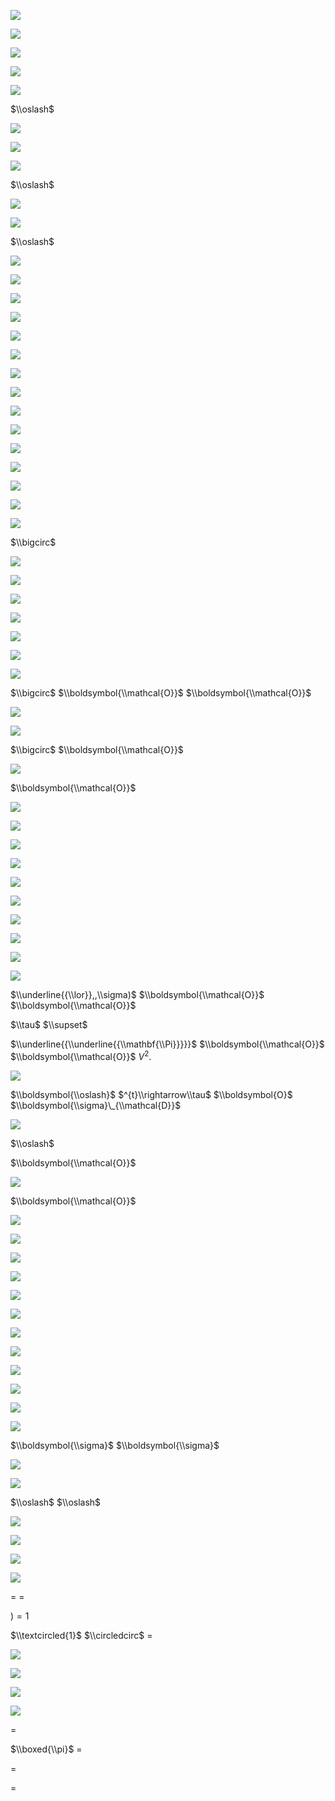 ![](https://www.nta.go.jp/tmp/8d3e4202-3d8d-4290-92d0-96e952932244/images/1230b7c6e2bb19511abb2e00912df6c5e2d99973ebd2bc4c945326660110ddb1.jpg)

![](https://www.nta.go.jp/tmp/8d3e4202-3d8d-4290-92d0-96e952932244/images/6cd85b9863d22718e5b9d54eb38a5997e8b34611c3f202daa840b3379124e0e0.jpg)

![](https://www.nta.go.jp/tmp/8d3e4202-3d8d-4290-92d0-96e952932244/images/6350f5822c502f766178fea8dee35abdba26f959e136eb103652a6e2debdf7e1.jpg)

![](https://www.nta.go.jp/tmp/8d3e4202-3d8d-4290-92d0-96e952932244/images/8e1cc0f76754866840148ea437a084d11a03a57f9daa9fb1b68f2bd8863a7bc5.jpg)

![](https://www.nta.go.jp/tmp/8d3e4202-3d8d-4290-92d0-96e952932244/images/765f225ef55c5b7a70a83c73514170483a8a25e87da373158ba687ee87d08e97.jpg)

$\\oslash$

![](https://www.nta.go.jp/tmp/8d3e4202-3d8d-4290-92d0-96e952932244/images/7a0ee4a0f0cb69a4d966b089a30325f0e4595a3a04200691f1f4ec68c6e21c84.jpg)

![](https://www.nta.go.jp/tmp/8d3e4202-3d8d-4290-92d0-96e952932244/images/67e621ad1040e93527c5ed19b2db093fc8f2d78b23dea4d6acab886300e38c49.jpg)

![](https://www.nta.go.jp/tmp/8d3e4202-3d8d-4290-92d0-96e952932244/images/e1e98361df123116c64eb4926eddf15965b0a2359a7da6dc0ae065c0cc3db35a.jpg)

$\\oslash$

![](https://www.nta.go.jp/tmp/8d3e4202-3d8d-4290-92d0-96e952932244/images/f69d8373c4f16b9a6c01eb291885f8426f792756de9b54b6f5285bf50e835aea.jpg)

![](https://www.nta.go.jp/tmp/8d3e4202-3d8d-4290-92d0-96e952932244/images/514c8faa3b14dcd19ac233d60dc68e5660574b70599d716c0a7252cd594c1306.jpg)

$\\oslash$

![](https://www.nta.go.jp/tmp/8d3e4202-3d8d-4290-92d0-96e952932244/images/b0b23ec34b93acbaedad99369d1e7a326858c9379352ccb6cab8b80eea152adb.jpg)

![](https://www.nta.go.jp/tmp/8d3e4202-3d8d-4290-92d0-96e952932244/images/7c67139940b0573e636f27998b73cadd59228cd51fcba9e2345b61e2d696bf6c.jpg)

![](https://www.nta.go.jp/tmp/8d3e4202-3d8d-4290-92d0-96e952932244/images/d7ecb9897041ee792b75e3f6d9cbb7c55175c9114d5c32053c8876d10833ca8b.jpg)

![](https://www.nta.go.jp/tmp/8d3e4202-3d8d-4290-92d0-96e952932244/images/41b2c4cd28f5b15ea51b737a4161b09934121bfb2837e0b147a46d850a0e2ec0.jpg)

![](https://www.nta.go.jp/tmp/8d3e4202-3d8d-4290-92d0-96e952932244/images/7f8d88e1dff2f74880fd79af18777007246cbe6613c6add126f9d259f27f1976.jpg)

![](https://www.nta.go.jp/tmp/8d3e4202-3d8d-4290-92d0-96e952932244/images/9042f0767951e0093e4ca87605269d055f763ad12b399717d3b1e6e6df6ac7e4.jpg)

![](https://www.nta.go.jp/tmp/8d3e4202-3d8d-4290-92d0-96e952932244/images/07d1600d845bba39259c7403c2a3fb2b5ac4e856078271c8f4b592624a4f7837.jpg)

![](https://www.nta.go.jp/tmp/8d3e4202-3d8d-4290-92d0-96e952932244/images/4e58cba679684c5734de2e902d9b770ffe01bcc0cc003afab89f2a3fd9e9aaec.jpg)

![](https://www.nta.go.jp/tmp/8d3e4202-3d8d-4290-92d0-96e952932244/images/a0974a6d278122bcc352fb799b93d9f9c47b7da5eb89a0173ec5775576cad78b.jpg)

![](https://www.nta.go.jp/tmp/8d3e4202-3d8d-4290-92d0-96e952932244/images/602d5230c1ec229d4cc9668cb8c1cc1d405fc74a21cf1128a783c07b4b6b1bde.jpg)

![](https://www.nta.go.jp/tmp/8d3e4202-3d8d-4290-92d0-96e952932244/images/e62bba9ce68ae169fe76d3a5c22b5ab5f83b3ce6706337d4f1221138a1f2da6c.jpg)

![](https://www.nta.go.jp/tmp/8d3e4202-3d8d-4290-92d0-96e952932244/images/0d090d107b8c5ad4e5c4817c4cc562c862c856f3360d8bd76bb981fe25907841.jpg)

![](https://www.nta.go.jp/tmp/8d3e4202-3d8d-4290-92d0-96e952932244/images/655e6253f400ce67fd0e814171beb527649e321917ff1a48f53916b43dd9980a.jpg)

![](https://www.nta.go.jp/tmp/8d3e4202-3d8d-4290-92d0-96e952932244/images/16a8409f6f48f831b713f4bbb7247423fec90e1691fa9c71618151fda507b501.jpg)

![](https://www.nta.go.jp/tmp/8d3e4202-3d8d-4290-92d0-96e952932244/images/b46f6a4eee2b0dc27224c04f92f8c2537031102680f69eb33127ea4c2e96bd9a.jpg)

$\\bigcirc$

![](https://www.nta.go.jp/tmp/8d3e4202-3d8d-4290-92d0-96e952932244/images/679d9d198d5e1ec4ce5676c360294653b68e52f13998d37fca1fe84cbdba36b3.jpg)

![](https://www.nta.go.jp/tmp/8d3e4202-3d8d-4290-92d0-96e952932244/images/162ce168e0837394c8e850b39249c8a29d55367a8c125b8b544a6dee9b3b9908.jpg)

![](https://www.nta.go.jp/tmp/8d3e4202-3d8d-4290-92d0-96e952932244/images/5ba7d7dc1d8fd44fad879d982e58e45dc810b57a2198f88f0c47fea6943d8a29.jpg)

![](https://www.nta.go.jp/tmp/8d3e4202-3d8d-4290-92d0-96e952932244/images/54fb863455a937f4ca3555dbfade5d19d4f7425d12ed59726caa49fbf224ecdd.jpg)

![](https://www.nta.go.jp/tmp/8d3e4202-3d8d-4290-92d0-96e952932244/images/f36083dcba62ce2f2b0498e72a5e27360cbf43229e599abb0db273113ba106ba.jpg)

![](https://www.nta.go.jp/tmp/8d3e4202-3d8d-4290-92d0-96e952932244/images/068f1ffbb8f8511a5b1d6708b437afab393460330a91eaa79003103222679fc9.jpg)

![](https://www.nta.go.jp/tmp/8d3e4202-3d8d-4290-92d0-96e952932244/images/20cace2f525699eaca385242b7c35933b40b443d4bf9e72c54100f5f2b4cf5cf.jpg)

$\\bigcirc$ $\\boldsymbol{\\mathcal{O}}$ $\\boldsymbol{\\mathcal{O}}$

![](https://www.nta.go.jp/tmp/8d3e4202-3d8d-4290-92d0-96e952932244/images/cfac04f9959e2cadccb47f5320787fdea6f6a2def0a51ad769a04643fa36d3e3.jpg)

![](https://www.nta.go.jp/tmp/8d3e4202-3d8d-4290-92d0-96e952932244/images/c833c2d0530f51755ecb1f240abaf4232c19884cbcb25e1bff47e67452ed9727.jpg)

$\\bigcirc$ $\\boldsymbol{\\mathcal{O}}$

![](https://www.nta.go.jp/tmp/8d3e4202-3d8d-4290-92d0-96e952932244/images/50b6695f1644e8726a0c2e8e33c76411355a5b50ffb3eb3975f3a9a0c91e0365.jpg)

$\\boldsymbol{\\mathcal{O}}$

![](https://www.nta.go.jp/tmp/8d3e4202-3d8d-4290-92d0-96e952932244/images/dffac04eba528d27c449004f058e73e561191119e124238d262fc46540ed6873.jpg)

![](https://www.nta.go.jp/tmp/8d3e4202-3d8d-4290-92d0-96e952932244/images/24a2a663dbe1a5c8fa05f21bde6646830678de000712be0fcd05f532f8ecb208.jpg)

![](https://www.nta.go.jp/tmp/8d3e4202-3d8d-4290-92d0-96e952932244/images/9c91f43fb31e8cce3efe459a79f2087c8177db662f3679e6526edb4af65490df.jpg)

![](https://www.nta.go.jp/tmp/8d3e4202-3d8d-4290-92d0-96e952932244/images/e3521db174eb2e2054b8b8cf97a10c0163cb6f9fdc3765e00df4981a3191a09c.jpg)

![](https://www.nta.go.jp/tmp/8d3e4202-3d8d-4290-92d0-96e952932244/images/ea480e14e5a8417d2e8292fb361223b5aea0630a8816384c22f36613bfdf1b17.jpg)

![](https://www.nta.go.jp/tmp/8d3e4202-3d8d-4290-92d0-96e952932244/images/72581e44a38f6b11441f9942c0abd98c5d146b3f72d9b9eb34bca11cabc535fd.jpg)

![](https://www.nta.go.jp/tmp/8d3e4202-3d8d-4290-92d0-96e952932244/images/740eda800acf594aeffaf659ec6a9fa99168fa5038c6012f36c3325af96f25ee.jpg)

![](https://www.nta.go.jp/tmp/8d3e4202-3d8d-4290-92d0-96e952932244/images/32151a49e5bbeb657ae959b86544f5db34460dbc18729042d4c7f9d62a61ff80.jpg)

![](https://www.nta.go.jp/tmp/8d3e4202-3d8d-4290-92d0-96e952932244/images/daf9b03cf7c74b69ceb845061bf6390c0f6af6a806b991d01ade0e961ed48f6d.jpg)

![](https://www.nta.go.jp/tmp/8d3e4202-3d8d-4290-92d0-96e952932244/images/6564d460b50c5e29464c2508204ae41a878d5f7641c72cdb99438b51aa430f67.jpg)

$\\underline{{\\lor}},,\\sigma)$ $\\boldsymbol{\\mathcal{O}}$ $\\boldsymbol{\\mathcal{O}}$

$\\tau$ $\\supset$

$\\underline{{\\underline{{\\mathbf{\\Pi}}}}}$ $\\boldsymbol{\\mathcal{O}}$ $\\boldsymbol{\\mathcal{O}}$ $V^{2}.$

![](https://www.nta.go.jp/tmp/8d3e4202-3d8d-4290-92d0-96e952932244/images/763f4f830f2b08dba8ff05c9c94f769a29ec5ee4c248e365c09ea4b9ebc65ac3.jpg)

$\\boldsymbol{\\oslash}$ $^{t}\\rightarrow\\tau$ $\\boldsymbol{O}$ $\\boldsymbol{\\sigma}\_{\\mathcal{D}}$

![](https://www.nta.go.jp/tmp/8d3e4202-3d8d-4290-92d0-96e952932244/images/d6c86c55ca2f52f5f18665ab924bcf9d9422947170f992a968ea391f75e88ca1.jpg)

$\\oslash$

$\\boldsymbol{\\mathcal{O}}$

![](https://www.nta.go.jp/tmp/8d3e4202-3d8d-4290-92d0-96e952932244/images/d342c57e6d42c24fb2f31e29c524ad414791082f54061ed8f47fa2f1a641a11e.jpg)

$\\boldsymbol{\\mathcal{O}}$

![](https://www.nta.go.jp/tmp/8d3e4202-3d8d-4290-92d0-96e952932244/images/d1ed5f945a1248f1f6e2710e35a12e32902a5502aa15e4c5a365c5ba3db79829.jpg)

![](https://www.nta.go.jp/tmp/8d3e4202-3d8d-4290-92d0-96e952932244/images/b99c6fb53ee61dc262493db0de1d4edf0f68d553ee2476f308d58841fc15c273.jpg)

![](https://www.nta.go.jp/tmp/8d3e4202-3d8d-4290-92d0-96e952932244/images/d823ea5aea6fe6fb67c91309c02f55dc998ab5ec93a9e50b4ecf1ef4ea290ac1.jpg)

![](https://www.nta.go.jp/tmp/8d3e4202-3d8d-4290-92d0-96e952932244/images/2cc6ff996c742216c8150ef1a982d48c5e9c3a5eee8a42add8dc832b26d1fb24.jpg)

![](https://www.nta.go.jp/tmp/8d3e4202-3d8d-4290-92d0-96e952932244/images/0d04e989ffb6c82170a114183bcfddb9918cc022b8d4a4638695fc7e6d2b9e36.jpg)

![](https://www.nta.go.jp/tmp/8d3e4202-3d8d-4290-92d0-96e952932244/images/6a420159091c78e3610bfb696bb145ec5b5b42c0d84039fbcfdb05f1b810eee9.jpg)

![](https://www.nta.go.jp/tmp/8d3e4202-3d8d-4290-92d0-96e952932244/images/c8e9a3cf2feaca02c4010f106f40fadd70141ef9c402b538ef3b047f81763d86.jpg)

![](https://www.nta.go.jp/tmp/8d3e4202-3d8d-4290-92d0-96e952932244/images/3b984733732cb9e1a927eac65401305971bcba74e14de91b82a7f2c9f45db96c.jpg)

![](https://www.nta.go.jp/tmp/8d3e4202-3d8d-4290-92d0-96e952932244/images/be5e59e3219a1850f6212e565709adbd46fb94401916953a120d00fd891ed2ff.jpg)

![](https://www.nta.go.jp/tmp/8d3e4202-3d8d-4290-92d0-96e952932244/images/9ddac2c0d0a9bbb8bbb1159b4264e006cd0053110f786899739d0918d3d75abd.jpg)

![](https://www.nta.go.jp/tmp/8d3e4202-3d8d-4290-92d0-96e952932244/images/3bf3a59a6bad99e9711932f6f43bd6b5b100bec116523eb2b78da880b742b1d8.jpg)

![](https://www.nta.go.jp/tmp/8d3e4202-3d8d-4290-92d0-96e952932244/images/a42d69fdb7700c21fe2348a9f6289e542627af771e538fb7d626fd527e8a2c52.jpg)

$\\boldsymbol{\\sigma}$ $\\boldsymbol{\\sigma}$

![](https://www.nta.go.jp/tmp/8d3e4202-3d8d-4290-92d0-96e952932244/images/7d593affc090b69353d6e400c402247bcec0e334e5a92da8c3b96a22e13e98d1.jpg)

![](https://www.nta.go.jp/tmp/8d3e4202-3d8d-4290-92d0-96e952932244/images/aaa2ffbfe4557727134074ac86cf27f44756e5c7472ede4a6bcfd21cdb5076ed.jpg)

$\\oslash$ $\\oslash$

![](https://www.nta.go.jp/tmp/8d3e4202-3d8d-4290-92d0-96e952932244/images/7cb05090e9b90dc9a773a7ca2a4c338996f837bf1edb83e7ce1b0bba9f63b2b8.jpg)

![](https://www.nta.go.jp/tmp/8d3e4202-3d8d-4290-92d0-96e952932244/images/e3e167c9d397b3103d21b96ed23a0732906b765ce16b60ec4c18a75cec7a00db.jpg)

![](https://www.nta.go.jp/tmp/8d3e4202-3d8d-4290-92d0-96e952932244/images/44e0f08762f481a9f156a9179b15c538344527edcecfcdfdc0bc7e0b01bdfb4e.jpg)

![](https://www.nta.go.jp/tmp/8d3e4202-3d8d-4290-92d0-96e952932244/images/27f6e9a84657a8c4effbba9357029a08d1223d9f98687299c7b41cf9b9b36ed3.jpg)

$=$ $=$

$)=1$

$\\textcircled{1}$ $\\circledcirc$ $=$

![](https://www.nta.go.jp/tmp/8d3e4202-3d8d-4290-92d0-96e952932244/images/3ec3ae28fc8ca969a3bd8accc77852bc8608500cf5a34ea906e74e4be178c7a2.jpg)

![](https://www.nta.go.jp/tmp/8d3e4202-3d8d-4290-92d0-96e952932244/images/7863d55746614fb57e900bc7e74855eb20178ba1d641e60d035bae9d79c87f99.jpg)

![](https://www.nta.go.jp/tmp/8d3e4202-3d8d-4290-92d0-96e952932244/images/7617c7de607c57a76c4cf8fb69dd140acfb747efe017fdea3d55524c0024c3c1.jpg)

![](https://www.nta.go.jp/tmp/8d3e4202-3d8d-4290-92d0-96e952932244/images/9d9ca48d00a02a6c4c6cbf64f0694fc7a63e244cd015292be977377a621f9dbf.jpg)

$=$

$\\boxed{\\pi}$ $=$

$=$

$=$